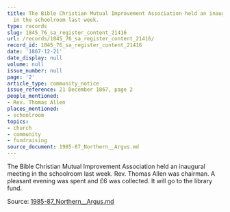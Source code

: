 ```yaml
---
title: The Bible Christian Mutual Improvement Association held an inaugural meeting
  in the schoolroom last week.
type: records
slug: 1845_76_sa_register_content_21416
url: /records/1845_76_sa_register_content_21416/
record_id: 1845_76_sa_register_content_21416
date: '1867-12-21'
date_display: null
volume: null
issue_number: null
page: '2'
article_type: community_notice
issue_reference: 21 December 1867, page 2
people_mentioned:
- Rev. Thomas Allen
places_mentioned:
- schoolroom
topics:
- church
- community
- fundraising
source_document: 1985-87_Northern__Argus.md
---
```


The Bible Christian Mutual Improvement Association held an inaugural meeting in the schoolroom last week.  Rev. Thomas Allen was chairman.  A pleasant evening was spent and £6 was collected.  It will go to the library fund.

Source: [1985-87_Northern__Argus.md](/downloads/markdown/1985-87_Northern__Argus.md)
